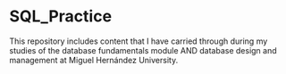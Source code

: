 # SQL_Practice
This repository includes content that I have carried through during my studies of the database fundamentals module AND database design and management at Miguel Hernández University.